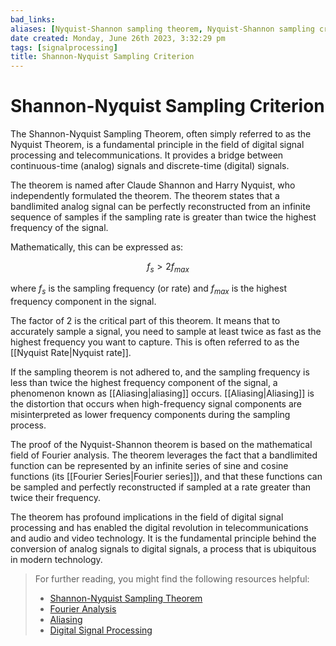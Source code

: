 ```yaml
---
bad_links: 
aliases: [Nyquist-Shannon sampling theorem, Nyquist-Shannon sampling criterion, Nyquist-Shannon theorem, Nyquist Theorem]
date created: Monday, June 26th 2023, 3:32:29 pm
tags: [signalprocessing]
title: Shannon-Nyquist Sampling Criterion
---
```


# Shannon-Nyquist Sampling Criterion

The Shannon-Nyquist Sampling Theorem, often simply referred to as the Nyquist Theorem, is a fundamental principle in the field of digital signal processing and telecommunications. It provides a bridge between continuous-time (analog) signals and discrete-time (digital) signals.

The theorem is named after Claude Shannon and Harry Nyquist, who independently formulated the theorem. The theorem states that a bandlimited analog signal can be perfectly reconstructed from an infinite sequence of samples if the sampling rate is greater than twice the highest frequency of the signal.

Mathematically, this can be expressed as:

$$f_s > 2f_{max}$$

where $f_s$ is the sampling frequency (or rate) and $f_{max}$ is the highest frequency component in the signal.

The factor of 2 is the critical part of this theorem. It means that to accurately sample a signal, you need to sample at least twice as fast as the highest frequency you want to capture. This is often referred to as the [[Nyquist Rate|Nyquist rate]].

If the sampling theorem is not adhered to, and the sampling frequency is less than twice the highest frequency component of the signal, a phenomenon known as [[Aliasing|aliasing]] occurs. [[Aliasing|Aliasing]] is the distortion that occurs when high-frequency signal components are misinterpreted as lower frequency components during the sampling process.

The proof of the Nyquist-Shannon theorem is based on the mathematical field of Fourier analysis. The theorem leverages the fact that a bandlimited function can be represented by an infinite series of sine and cosine functions (its [[Fourier Series|Fourier series]]), and that these functions can be sampled and perfectly reconstructed if sampled at a rate greater than twice their frequency.

The theorem has profound implications in the field of digital signal processing and has enabled the digital revolution in telecommunications and audio and video technology. It is the fundamental principle behind the conversion of analog signals to digital signals, a process that is ubiquitous in modern technology.

> For further reading, you might find the following resources helpful:
> - [Shannon-Nyquist Sampling Theorem](https://www.google.com/search?q=Shannon-Nyquist+Sampling+Theorem)
> - [Fourier Analysis](https://www.google.com/search?q=Fourier+Analysis)
> - [Aliasing](https://www.google.com/search?q=Aliasing)
> - [Digital Signal Processing](https://www.google.com/search?q=Digital+Signal+Processing)